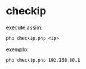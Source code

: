 # checkip

execute assim:

```
php checkip.php <ip>
```

exemplo:
```
php checkip.php 192.168.80.1
```
